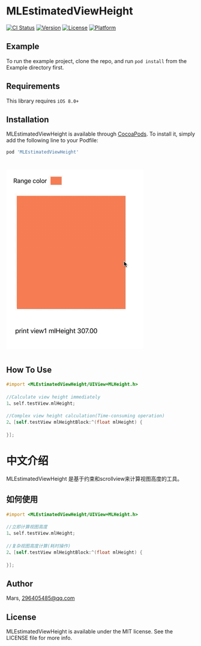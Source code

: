 # MLEstimatedViewHeight

[![CI Status](https://img.shields.io/travis/Mars/MLEstimatedViewHeight.svg?style=flat)](https://travis-ci.org/Mars/MLEstimatedViewHeight)
[![Version](https://img.shields.io/cocoapods/v/MLEstimatedViewHeight.svg?style=flat)](https://cocoapods.org/pods/MLEstimatedViewHeight)
[![License](https://img.shields.io/cocoapods/l/MLEstimatedViewHeight.svg?style=flat)](https://cocoapods.org/pods/MLEstimatedViewHeight)
[![Platform](https://img.shields.io/cocoapods/p/MLEstimatedViewHeight.svg?style=flat)](https://cocoapods.org/pods/MLEstimatedViewHeight)

## Example

To run the example project, clone the repo, and run `pod install` from the Example directory first.

## Requirements

This library requires `iOS 8.0+`

## Installation

MLEstimatedViewHeight is available through [CocoaPods](https://cocoapods.org). To install
it, simply add the following line to your Podfile:

```ruby
pod 'MLEstimatedViewHeight'
```

#

![演示](https://github.com/Mars116/MLEstimatedViewHeight/blob/master/ShowMLEstimatedViewHeight.gif)

#

## How To Use

```objective-c
#import <MLEstimatedViewHeight/UIView+MLHeight.h>

//Calculate view height immediately
1、self.testView.mlHeight;

//Complex view height calculation(Time-consuming operation)
2、[self.testView mlHeightBlock:^(float mlHeight) {

}];
```


中文介绍
==============

MLEstimatedViewHeight 是基于约束和scrollview来计算视图高度的工具。

## 如何使用

```objective-c
#import <MLEstimatedViewHeight/UIView+MLHeight.h>

//立即计算视图高度
1、self.testView.mlHeight;

//复杂视图高度计算(耗时操作)
2、[self.testView mlHeightBlock:^(float mlHeight) {

}];
```


## Author

Mars, 296405485@qq.com

## License

MLEstimatedViewHeight is available under the MIT license. See the LICENSE file for more info.
